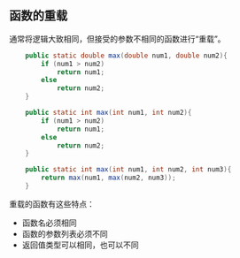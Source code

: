 ## 函数的重载

通常将逻辑大致相同，但接受的参数不相同的函数进行“重载”。

```java
    public static double max(double num1, double num2){
        if (num1 > num2)
            return num1;
        else
            return num2;
    }

    public static int max(int num1, int num2){
        if (num1 > num2)
            return num1;
        else
            return num2;
    }

    public static int max(int num1, int num2, int num3){
        return max(num1, max(num2, num3));
    }
```



重载的函数有这些特点：

* 函数名必须相同
* 函数的参数列表必须不同
* 返回值类型可以相同，也可以不同

